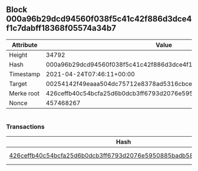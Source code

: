 ## Block 000a96b29dcd94560f038f5c41c42f886d3dce4f1c7dabff18368f05574a34b7

Attribute | Value
--- | ---
Height | 34792
Hash | 000a96b29dcd94560f038f5c41c42f886d3dce4f1c7dabff18368f05574a34b7
Timestamp | 2021-04-24T07:46:11+00:00
Target | 00254142f49eaaa504dc75712e8378ad5316cbcead634704b3734b6271167cc4
Merke root | 426ceffb40c54bcfa25d6b0dcb3ff6793d2076e5950885badb58ce2d11360b65
Nonce | 457468267

```

```

### Transactions

Hash | Amount
--- | ---
[426ceffb40c54bcfa25d6b0dcb3ff6793d2076e5950885badb58ce2d11360b65](426ceffb40c54bcfa25d6b0dcb3ff6793d2076e5950885badb58ce2d11360b65.md) | 10.00000000 SKEPTI 
